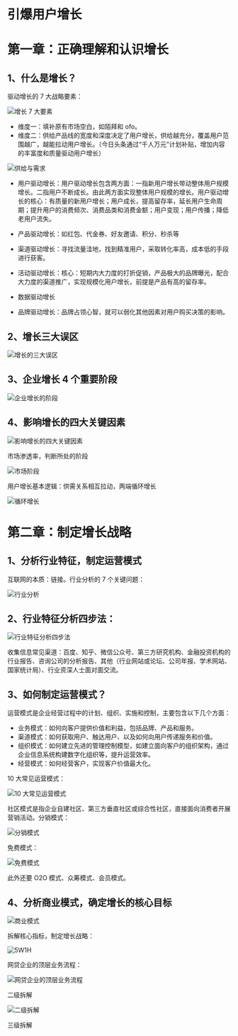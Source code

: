 # 引爆用户增长

# 第一章：正确理解和认识增长

## 1、什么是增长？

驱动增长的 7 大战略要素：

![增长 7 大要素](https://ngte-superbed.oss-cn-beijing.aliyuncs.com/item/20230127145939.png)

- 维度一：填补原有市场空白，如陌拜和 ofo。
- 维度二：供给产品线的宽度和深度决定了用户增长，供给越充分，覆盖用户范围越广，越能拉动用户增长。（今日头条通过“千人万元”计划补贴，增加内容的丰富度和质量驱动用户增长）

![供给与需求](https://ngte-superbed.oss-cn-beijing.aliyuncs.com/item/20230127150002.png)

- 用户驱动增长：用户驱动增长包含两方面：一指新用户增长带动整体用户规模增长。二指用户不断成长。由此两方面实现整体用户规模的增长。用户驱动增长的核心：有质量的新用户增长；用户成长，提高留存率，延长用户生命周期；提升用户的消费频次、消费品类和消费金额；用户变现；用户传播；降低老用户流失。

- 产品驱动增长：如红包、代金券、好友邀请、积分、秒杀等

- 渠道驱动增长：寻找流量洼地，找到精准用户，采取转化率高，成本低的手段进行获客。

- 活动驱动增长：核心：短期内大力度的打折促销，产品极大的品牌曝光，配合大力度的渠道推广，实现规模化用户增长，前提是产品有高的留存率。

- 数据驱动增长

- 品牌驱动增长：品牌占领心智，就可以弱化其他因素对用户购买决策的影响。

## 2、增长三大误区

![增长的三大误区](https://ngte-superbed.oss-cn-beijing.aliyuncs.com/item/20230127150308.png)

## 3、企业增长 4 个重要阶段

![企业增长的阶段](https://ngte-superbed.oss-cn-beijing.aliyuncs.com/item/20230127150348.png)

## 4、影响增长的四大关键因素

![影响增长的四大关键因素](https://ngte-superbed.oss-cn-beijing.aliyuncs.com/item/20230127150413.png)

市场渗透率，判断所处的阶段

![市场阶段](https://ngte-superbed.oss-cn-beijing.aliyuncs.com/item/20230127150433.png)

用户增长基本逻辑：供需关系相互拉动，两端循环增长

![循环增长](https://ngte-superbed.oss-cn-beijing.aliyuncs.com/item/20230127150454.png)

# 第二章：制定增长战略

## 1、分析行业特征，制定运营模式

互联网的本质：链接。行业分析的 7 个关键问题：

![行业分析](https://ngte-superbed.oss-cn-beijing.aliyuncs.com/item/20230127150630.png)

## 2、行业特征分析四步法：

![行业特征分析四步法](https://ngte-superbed.oss-cn-beijing.aliyuncs.com/item/20230127150650.png)

收集信息常见渠道：百度、知乎、微信公众号、第三方研究机构、金融投资机构的行业报告、咨询公司的分析报告、其他（行业网站或论坛、公司年报、学术网站、国家统计局）、行业资深人士面对面交流。

## 3、如何制定运营模式？

运营模式是企业经营过程中的计划、组织、实施和控制，主要包含以下几个方面：

- 业务模式：如何向客户提供价值和利益，包括品牌、产品和服务。
- 渠道模式：如何获取用户、触达用户、以及如何向用户传递服务和价值。
- 组织模式：如何建立先进的管理控制模型，如建立面向客户的组织架构，通过企业信息系统构建数字化组织等，提升运营效率。
- 经营模式：如何经营客户，实现客户价值最大化。

10 大常见运营模式：

![10 大常见运营模式](https://ngte-superbed.oss-cn-beijing.aliyuncs.com/item/20230127150747.png)

社区模式是指企业自建社区、第三方垂直社区或综合性社区，直接面向消费者开展营销活动。分销模式：

![分销模式](https://ngte-superbed.oss-cn-beijing.aliyuncs.com/item/20230127150815.png)

免费模式：

![免费模式](https://ngte-superbed.oss-cn-beijing.aliyuncs.com/item/20230127150835.png)

此外还要 O2O 模式、众筹模式、会员模式。

## 4、分析商业模式，确定增长的核心目标

![商业模式](https://ngte-superbed.oss-cn-beijing.aliyuncs.com/item/20230127150925.png)

拆解核心指标，制定增长战略：

![5W1H](https://ngte-superbed.oss-cn-beijing.aliyuncs.com/item/20230127150946.png)

网贷企业的顶层业务流程：

![网贷企业的顶层业务流程](https://ngte-superbed.oss-cn-beijing.aliyuncs.com/item/20230127151006.png)

二级拆解

![二级拆解](https://ngte-superbed.oss-cn-beijing.aliyuncs.com/item/20230127151033.png)

三级拆解

